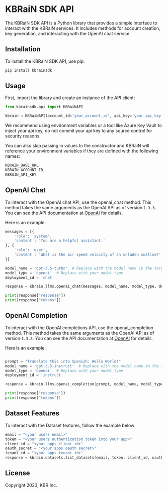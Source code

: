 # KBRaiN SDK API

The KBRaiN SDK API is a Python library that provides a simple interface to interact with the KBRaiN services. It includes methods for account creation, key generation, and interacting with the OpenAI chat service.

## Installation

To install the KBRaiN SDK API, use pip:

```bash
pip install kbrainsdk
```

## Usage
First, import the library and create an instance of the API client:

```python
from kbrainsdk.api import KBRaiNAPI

kbrain = KBRaiNAPI(account_id='your_account_id', api_key='your_api_key', base_url="kbrain_base_url")
```

We recommend using environment variables or a tool like Azure Key Vault to inject your api key, do not commit your api key to any source control for security reasons.

You can also skip passing in values to the constructor and KBRaiN will reference your environment variables if they are defined with the following names:

```bash
KBRAIN_BASE_URL
KBRAIN_ACCOUNT_ID
KBRAIN_API_KEY
```

## OpenAI Chat
To interact with the OpenAI chat API, use the openai_chat method. This method takes the same arguments as the OpenAI API as of version `1.3.3`. You can see the API documentation at [OpenAI](https://platform.openai.com/docs/api-reference/chat) for details.

Here is an example:

```python
messages = [{
    'role': 'system',
    'content': 'You are a helpful assistant.'
}, {
    'role': 'user',
    'content': 'What is the air speed velocity of an unladen swallow?'
}]

model_name = 'gpt-3.5-turbo'  # Replace with the model name in the targeted Azure OpenAI Resource. This should be chat for gpt-3x and chat-4 for gpt4. 
model_type = 'openai'  # Replace with your model type
deployment_id = 'chat'

response = kbrain.llms.openai_chat(messages, model_name, model_type, deployment_id)

print(response["response"])
print(response["tokens"])
```

## OpenAI Completion
To interact with the OpenAI completions API, use the openai_completion method. This method takes the same arguments as the OpenAI API as of version `1.3.3`. You can see the API documentation at [OpenAI](https://platform.openai.com/docs/api-reference/chat) for details.

Here is an example:

```python

prompt = "Translate this into Spanish: Hello World!"
model_name = 'gpt-3.5-instruct'  # Replace with the model name in the targeted Azure OpenAI Resource. This should be chat for gpt-3x and chat-4 for gpt4. 
model_type = 'openai'  # Replace with your model type
deployment_id = 'instruct'

response = kbrain.llms.openai_completion(prompt, model_name, model_type, deployment_id)

print(response["response"])
print(response["tokens"])
```

## Dataset Features

To interact with the Dataset features, follow the example below:



```python
email = "<your users email>"
token = "<your users authentication token into your app>"
client_id = "<your apps client_id>"
oauth_secret = "<your apps oauth secret>"
tenant_id = "<your apps tenant id>"
response = kbrain.datasets.list_datasets(email, token, client_id, oauth_secret, tenant_id)
```


## License
Copyright 2023, KBR Inc.